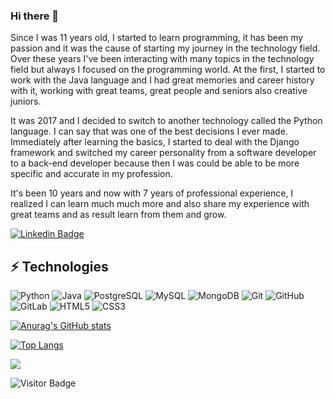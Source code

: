 ### Hi there 👋

Since I was 11 years old, I started to learn programming, it has been my passion and it was the cause of starting my journey in the technology field. Over these years I've been interacting with many topics in the technology field but always I focused on the programming world.
At the first, I started to work with the Java language and I had great memories and career history with it, working with great teams, great people and seniors also creative juniors. 

It was 2017 and I decided to switch to another technology called the Python language. I can say that was one of the best decisions I ever made. Immediately after learning the basics, I started to deal with the Django framework and switched my career personality from a software developer to a back-end developer because then I was could be able to be more specific and accurate in my profession.

It's been 10 years and now with 7 years of professional experience, I realized I can learn much much more and also share my experience with great teams and as result learn from them and grow.


[![Linkedin Badge](https://img.shields.io/badge/LinkedIn-blue?style=flat-square&logo=linkedin&labelColor=blue&link=https://www.linkedin.com/in/arjasbi/)](https://www.linkedin.com/in/arjasbi/)


## ⚡ Technologies

![Python](https://img.shields.io/badge/-Python-black?style=flat-square&logo=Python)
![Java](https://img.shields.io/badge/-Java-black?style=flat-square&logo=java)
![PostgreSQL](https://img.shields.io/badge/-PostgreSQL-black?style=flat-square&logo=postgresql)
![MySQL](https://img.shields.io/badge/-MySQL-black?style=flat-square&logo=mysql)
![MongoDB](https://img.shields.io/badge/-MongoDB-black?style=flat-square&logo=mongodb)
![Git](https://img.shields.io/badge/-Git-black?style=flat-square&logo=git)
![GitHub](https://img.shields.io/badge/-GitHub-black?style=flat-square&logo=github)
![GitLab](https://img.shields.io/badge/-GitLab-black?style=flat-square&logo=gitlab)
![HTML5](https://img.shields.io/badge/-HTML5-black?style=flat-square&logo=html5&logoColor=white)
![CSS3](https://img.shields.io/badge/-CSS3-black?style=flat-square&logo=css3)



[![Anurag's GitHub stats](https://github-readme-stats.vercel.app/api?username=samuelarjasbi&hide=contribs,prs&theme=midnight-purple)](https://github.com/samuelarjasbi/github-readme-stats&hide=contribs,prs&theme=midnight-purple)

[![Top Langs](https://github-readme-stats.vercel.app/api/top-langs/?username=samuelarjasbi&hide=css,html,scss,shell&theme=midnight-purple&layout=compact)](https://github.com/samuelarjasbi/github-readme-stats&hide=css,html,scss,shell&theme=midnight-purple&layout=compact)

![](<img src="[https://github.com/favicon.ico](https://gist.github.com/brudnak/aba00c9a1c92d226f68e8ad8ba1e0a40/raw/e1e4a92f6072d15014f19aa8903d24a1ac0c41a4/nyan-cat.gif)" width="1080">)


![Visitor Badge](https://visitor-badge.laobi.icu/badge?page_id=sameularjasbi.samuelarjasbi)
<!--
**samuelarjasbi/samuelarjasbi** is a ✨ _special_ ✨ repository because its `README.md` (this file) appears on your GitHub profile.

Here are some ideas to get you started:

- 🔭 I’m currently working on ...
- 🌱 I’m currently learning ...
- 👯 I’m looking to collaborate on ...
- 🤔 I’m looking for help with ...
- 💬 Ask me about ...
- 📫 How to reach me: ...
- 😄 Pronouns: ...
- ⚡ Fun fact: ...
-->
